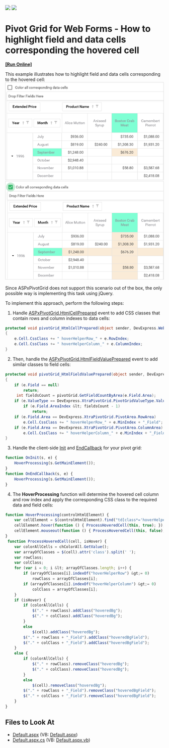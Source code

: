 <!-- default badges list -->
[![](https://img.shields.io/badge/Open_in_DevExpress_Support_Center-FF7200?style=flat-square&logo=DevExpress&logoColor=white)](https://supportcenter.devexpress.com/ticket/details/T621056)
[![](https://img.shields.io/badge/📖_How_to_use_DevExpress_Examples-e9f6fc?style=flat-square)](https://docs.devexpress.com/GeneralInformation/403183)
<!-- default badges end -->
# Pivot Grid for Web Forms - How to highlight field and data cells corresponding the hovered cell
<!-- run online -->
**[[Run Online]](https://codecentral.devexpress.com/t621056/)**
<!-- run online end -->
This example illustrates how to highlight field and data cells corresponding to the hovered cell:
![Pivot Grid for Web Forms - Hightlighting data cells](media/7c770969-ded8-4eaa-9ec8-f052f7dd136a.png)
![Pivot Grid for Web Forms - Hightlighting all corresponding data cells](media/7d663a5d-2701-411f-88ca-3d07da9f1eda.png)

Since ASPxPivotGrid does not support this scenario out of the box, the only possible way is implementing this task using jQuery.

To implement this approach, perform the following steps:
1. Handle [ASPxPivotGrid.HtmlCellPrepared](https://docs.devexpress.com/AspNet/DevExpress.Web.ASPxPivotGrid.ASPxPivotGrid.HtmlCellPrepared) event to add CSS classes that contain rows and column indexes to data cells:
```csharp
protected void pivotGrid_HtmlCellPrepared(object sender, DevExpress.Web.ASPxPivotGrid.PivotHtmlCellPreparedEventArgs e)
{
    e.Cell.CssClass += " hoverHelperRow_" + e.RowIndex;
    e.Cell.CssClass += " hoverHelperColumn_" + e.ColumnIndex;
}
```
2. Then, handle the [ASPxPivotGrid.HtmlFieldValuePrepared](https://docs.devexpress.com/AspNet/DevExpress.Web.ASPxPivotGrid.ASPxPivotGrid.HtmlFieldValuePrepared) event to add similar classes to field cells:
```csharp
protected void pivotGrid_HtmlFieldValuePrepared(object sender, DevExpress.Web.ASPxPivotGrid.PivotHtmlFieldValuePreparedEventArgs e)
{
    if (e.Field == null)
        return;
     int fieldsCount = pivotGrid.GetFieldCountByArea(e.Field.Area);
    if (e.ValueType == DevExpress.XtraPivotGrid.PivotGridValueType.Value)
        if (e.Field.AreaIndex &lt; fieldsCount - 1)
            return;
    if (e.Field.Area == DevExpress.XtraPivotGrid.PivotArea.RowArea)
        e.Cell.CssClass += " hoverHelperRow_" + e.MinIndex + "_Field";
    if (e.Field.Area == DevExpress.XtraPivotGrid.PivotArea.ColumnArea)
        e.Cell.CssClass += " hoverHelperColumn_" + e.MinIndex + "_Field";
}
```
3. Handle the client-side [Init](https://docs.devexpress.com/AspNet/js-ASPxClientControlBase.Init) and [EndCallback](https://docs.devexpress.com/AspNet/js-ASPxClientPivotGrid.EndCallback) for your pivot grid:
```js
function OnInit(s, e) {
    HoverProcessing(s.GetMainElement());
}
function OnEndCallback(s, e) {
    HoverProcessing(s.GetMainElement());
}
```
4. The **HoverProcessing** function will determine the hovered cell column and row index and apply the corresponding CSS class to the required data and field cells:
```js
function HoverProcessing(controlHtmlElement) {
	var cellElement = $(controlHtmlElement).find("td[class*='hoverHelper']");
	cellElement.hover(function () { ProcessHoveredCell(this, true); });
	cellElement.mouseout(function () { ProcessHoveredCell(this, false); });
}
 function ProcessHoveredCell(cell, isHover) {
	var colorAllCells = chColorAll.GetValue();
	var arrayOfClasses = $(cell).attr('class').split(' ');
	var rowClass;
	var colClass;
	for (var i = 0; i &lt; arrayOfClasses.length; i++) {
		if (arrayOfClasses[i].indexOf("hoverHelperRow") &gt;= 0)
			rowClass = arrayOfClasses[i];
		if (arrayOfClasses[i].indexOf("hoverHelperColumn") &gt;= 0)
			colClass = arrayOfClasses[i];
	}
 	if (isHover) {
		if (colorAllCells) {
			$("." + rowClass).addClass("hoveredBg");
			$("." + colClass).addClass("hoveredBg");
		}
		else
			$(cell).addClass("hoveredBg");
		$("." + rowClass + "_Field").addClass("hoveredBgField");
		$("." + colClass + "_Field").addClass("hoveredBgField");
	}
	else {
		if (colorAllCells) {
			$("." + rowClass).removeClass("hoveredBg");
			$("." + colClass).removeClass("hoveredBg");
		}
		else
			$(cell).removeClass("hoveredBg");
		$("." + rowClass + "_Field").removeClass("hoveredBgField");
		$("." + colClass + "_Field").removeClass("hoveredBgField");
	}
}
```
## Files to Look At
* [Default.aspx](./CS/WebSite/Default.aspx) (VB: [Default.aspx](./VB/WebSite/Default.aspx))
* [Default.aspx.cs](./CS/WebSite/Default.aspx.cs) (VB: [Default.aspx.vb](./VB/WebSite/Default.aspx.vb))
